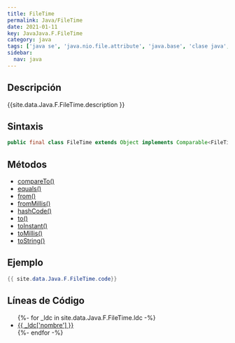 ```yaml
---
title: FileTime
permalink: Java/FileTime
date: 2021-01-11
key: JavaJava.F.FileTime
category: java
tags: ['java se', 'java.nio.file.attribute', 'java.base', 'clase java', 'Java 1.7']
sidebar: 
  nav: java
---
```


## Descripción
{{site.data.Java.F.FileTime.description }}

## Sintaxis
~~~java
public final class FileTime extends Object implements Comparable<FileTime>
~~~

## Métodos
* [compareTo()](/Java/FileTime/compareTo)
* [equals()](/Java/FileTime/equals)
* [from()](/Java/FileTime/from)
* [fromMillis()](/Java/FileTime/fromMillis)
* [hashCode()](/Java/FileTime/hashCode)
* [to()](/Java/FileTime/to)
* [toInstant()](/Java/FileTime/toInstant)
* [toMillis()](/Java/FileTime/toMillis)
* [toString()](/Java/FileTime/toString)

## Ejemplo
~~~java
{{ site.data.Java.F.FileTime.code}}
~~~

## Líneas de Código
<ul>
{%- for _ldc in site.data.Java.F.FileTime.ldc -%}
   <li>
       <a href="{{_ldc['url'] }}">{{ _ldc['nombre'] }}</a>
   </li>
{%- endfor -%}
</ul>
